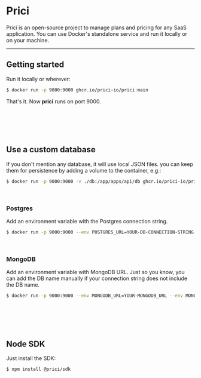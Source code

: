 # Prici

Prici is an open-source project to manage plans and pricing for any SaaS application.
You can use Docker's standalone service and run it locally or on your machine.

-------
## Getting started

Run it locally or wherever:
```sh
$ docker run -p 9000:9000 ghcr.io/prici-io/prici:main
```

That's it. Now **prici** runs on port 9000.

</br></br>
-------
## Use a custom database

If you don't mention any database, it will use local JSON files.
you can keep them for persistence by adding a volume to the container, e.g.:

```sh
$ docker run -p 9000:9000 -v ./db:/app/apps/api/db ghcr.io/prici-io/prici:main
```
</br>

### Postgres

Add an environment variable with the Postgres connection string.

```sh
$ docker run -p 9000:9000 --env POSTGRES_URL=YOUR-DB-CONNECTION-STRING ghcr.io/prici-io/prici:main
```
</br>

### MongoDB

Add an environment variable with MongoDB URL.
Just so you know, you can add the DB name manually if your connection string does not include the DB name.

```sh
$ docker run -p 9000:9000 --env MONGODB_URL=YOUR-MONGODB_URL --env MONGODB_DB_NAME=YOUR_DB_NAME_OPTIONAL ghcr.io/prici-io/prici:main
```
</br></br>
-------
## Node SDK

Just install the SDK:
```sh
$ npm install @prici/sdk
```


